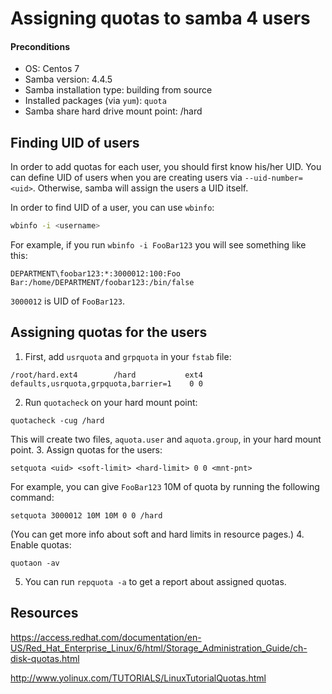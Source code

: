Assigning quotas to samba 4 users
====


#### Preconditions
* OS: Centos 7
* Samba version: 4.4.5
* Samba installation type: building from source
* Installed packages (via `yum`): `quota`
* Samba share hard drive mount point: /hard


Finding UID of users
----
In order to add quotas for each user, you should first know his/her UID. You can define UID of users when you are creating users via `--uid-number=<uid>`. Otherwise, samba will assign the users a UID itself.

In order to find UID of a user, you can use `wbinfo`:
```bash
wbinfo -i <username>
```
For example, if you run `wbinfo -i FooBar123` you will see something like this:
```
DEPARTMENT\foobar123:*:3000012:100:Foo Bar:/home/DEPARTMENT/foobar123:/bin/false
```
`3000012` is UID of `FooBar123`.


Assigning quotas for the users
----
1. First, add `usrquota` and `grpquota` in your `fstab` file:

 ```
 /root/hard.ext4		/hard			ext4	defaults,usrquota,grpquota,barrier=1	0 0
 ```
2. Run `quotacheck` on your hard mount point:

 ```
 quotacheck -cug /hard
 ```
This will create two files, `aquota.user` and `aquota.group`, in your hard mount point.
3. Assign quotas for the users:

 ```
 setquota <uid> <soft-limit> <hard-limit> 0 0 <mnt-pnt>
 ```
 For example, you can give `FooBar123` 10M of quota by running the following command:

 ```
 setquota 3000012 10M 10M 0 0 /hard
 ```
(You can get more info about soft and hard limits in resource pages.)
4. Enable quotas:

 ```
 quotaon -av
 ```
5. You can run `repquota -a` to get a report about assigned quotas.



Resources
----
https://access.redhat.com/documentation/en-US/Red_Hat_Enterprise_Linux/6/html/Storage_Administration_Guide/ch-disk-quotas.html

http://www.yolinux.com/TUTORIALS/LinuxTutorialQuotas.html
